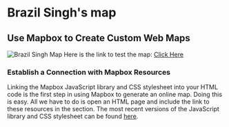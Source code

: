 # Brazil Singh's map
## Use Mapbox to Create Custom Web Maps
![Brazil Singh Map](https://github.com/user-attachments/assets/4224ee14-8c77-41f6-8c5b-4d45d149f85f)
Here is the link to test the map: [Click Here](https://raw.githack.com/brazilsinghrittik/map/main/webmap.html)
### Establish a Connection with Mapbox Resources
Linking the Mapbox JavaScript library and CSS stylesheet into your HTML code is the first step in using Mapbox to generate an online map. Doing this is easy. All we have to do is open an HTML page and include the link to these resources in the <head> section. The most recent versions of the JavaScript library and CSS stylesheet can be found [here](https://docs.mapbox.com/mapbox-gl-js/guides/install/). 
